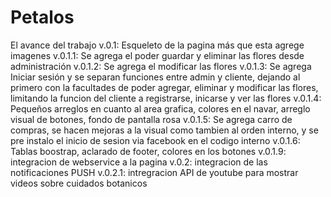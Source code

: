 # Petalos
El avance del trabajo 
v.0.1: Esqueleto de la pagina más que esta agrege imagenes
v.0.1.1: Se agrega el poder guardar y eliminar las flores desde administración
v.0.1.2: Se agrega el modificar las flores
v.0.1.3: Se agrega Iniciar sesión y se separan funciones entre admin y cliente, dejando al primero con la facultades de 
poder agregar, eliminar y modificar las flores, limitando la funcion del cliente a registrarse, inicarse y ver las flores
v.0.1.4: Pequeños arreglos en cuanto al area grafica, colores en el navar, arreglo visual de botones, fondo de pantalla rosa
v.0.1.5: Se agrega carro de compras, se hacen mejoras a la visual como tambien al orden interno, 
y se pre instalo el inicio de sesion via facebook en el codigo interno
v.0.1.6: Tablas boostrap, aclarado de footer, colores en los botones
v.0.1.9: integracion de webservice a la pagina
v.0.2: integracion de las notificaciones PUSH
v.0.2.1: intregracion API de youtube para mostrar videos sobre cuidados botanicos
